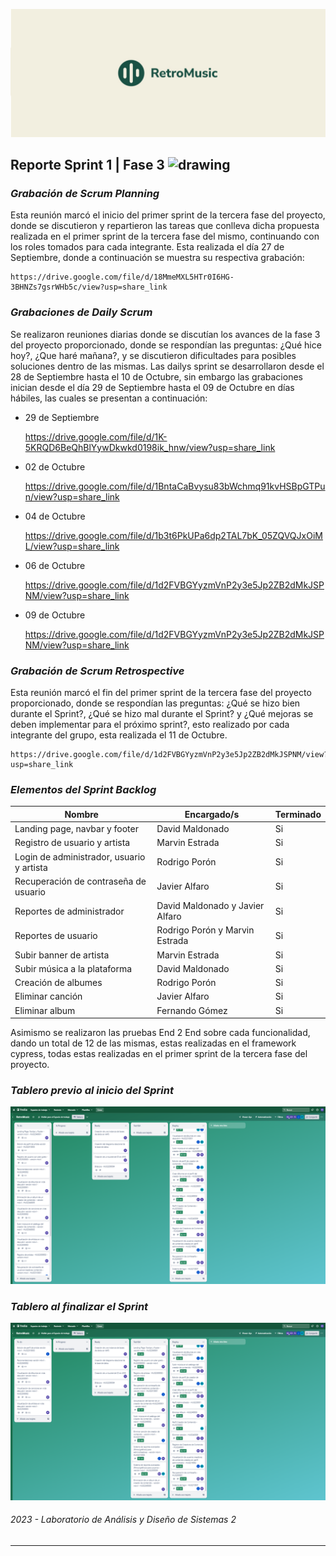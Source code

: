 ![Net Image](banner.jpg "Banner | RetroMusic")

## Reporte Sprint 1 | Fase 3 <img src="https://media.tenor.com/dHk-LfzHrtwAAAAi/linux-computer.gif" alt="drawing" width="30"/>

### _Grabación de Scrum Planning_
Esta reunión marcó el inicio del primer sprint de la tercera fase del proyecto, donde se discutieron y repartieron las tareas que conlleva dicha propuesta realizada en el primer sprint de la tercera fase del mismo, continuando con los roles tomados para cada integrante. Esta realizada el día 27 de Septiembre, donde a continuación se muestra su respectiva grabación:

    https://drive.google.com/file/d/18MmeMXL5HTr0I6HG-3BHNZs7gsrWHb5c/view?usp=share_link

### _Grabaciones de Daily Scrum_
Se realizaron reuniones diarias donde se discutían los avances de la fase 3 del proyecto proporcionado, donde se respondían las preguntas: ¿Qué hice hoy?, ¿Que haré mañana?, y se discutieron dificultades para posibles soluciones dentro de las mismas. Las dailys sprint se desarrollaron desde el 28 de Septiembre hasta el 10 de Octubre, sin embargo las grabaciones inician desde el día 29 de Septiembre hasta el 09 de Octubre en días hábiles, las cuales se presentan a continuación:


- 29 de Septiembre

    https://drive.google.com/file/d/1K-5KRQD6BeQhBlYywDkwkd0198ik_hnw/view?usp=share_link

- 02 de Octubre

    https://drive.google.com/file/d/1BntaCaBvysu83bWchmq91kvHSBpGTPun/view?usp=share_link

- 04 de Octubre

    https://drive.google.com/file/d/1b3t6PkUPa6dp2TAL7bK_05ZQVQJxOiML/view?usp=share_link

- 06 de Octubre

    https://drive.google.com/file/d/1d2FVBGYyzmVnP2y3e5Jp2ZB2dMkJSPNM/view?usp=share_link

- 09 de Octubre

    https://drive.google.com/file/d/1d2FVBGYyzmVnP2y3e5Jp2ZB2dMkJSPNM/view?usp=share_link

### _Grabación de Scrum Retrospective_
Esta reunión marcó el fin del primer sprint de la tercera fase del proyecto proporcionado, donde se respondían las preguntas: ¿Qué se hizo bien durante el Sprint?, ¿Qué se hizo mal durante el Sprint? y ¿Qué mejoras se deben implementar para el próximo sprint?, esto realizado por cada integrante del grupo, esta realizada el 11 de Octubre.

    https://drive.google.com/file/d/1d2FVBGYyzmVnP2y3e5Jp2ZB2dMkJSPNM/view?usp=share_link

### _Elementos del Sprint Backlog_

| Nombre | Encargado/s  | Terminado |
| ------ | ------------ | --------- | 
| Landing page, navbar y footer | David Maldonado | Si |
| Registro de usuario y artista | Marvin Estrada | Si |
| Login de administrador, usuario y artista | Rodrigo Porón | Si |
| Recuperación de contraseña de usuario | Javier Alfaro | Si |
| Reportes de administrador | David Maldonado y Javier Alfaro | Si |
| Reportes de usuario | Rodrigo Porón y Marvin Estrada | Si |
| Subir banner de artista | Marvin Estrada | Si |
| Subir música a la plataforma | David Maldonado | Si |
| Creación de albumes | Rodrigo Porón | Si |
| Eliminar canción | Javier Alfaro | Si |
| Eliminar album | Fernando Gómez | Si |

Asimismo se realizaron las pruebas End 2 End sobre cada funcionalidad, dando un total de 12 de las mismas, estas realizadas en el framework cypress, todas estas realizadas en el primer sprint de la tercera fase del proyecto.

### _Tablero previo al inicio del Sprint_
![Before](beforeTable.png)

### _Tablero al finalizar el Sprint_
![After](afterTable.png)

###### _2023 - Laboratorio de Análisis y Diseño de Sistemas 2_
---
